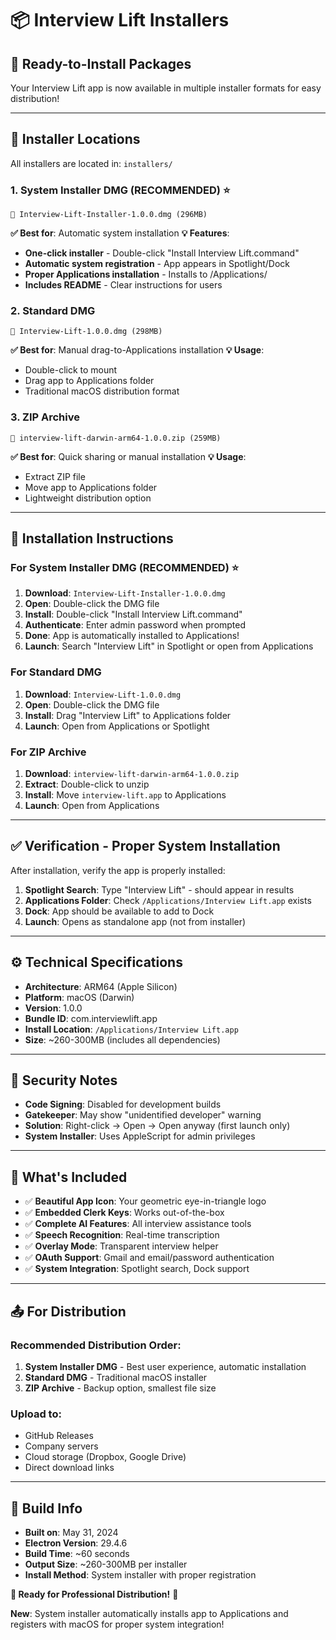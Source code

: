 # 📦 Interview Lift Installers

## 🎉 **Ready-to-Install Packages**

Your Interview Lift app is now available in multiple installer formats for easy distribution!

---

## 📁 **Installer Locations**

All installers are located in: `installers/`

### **1. System Installer DMG (RECOMMENDED)** ⭐
```
📄 Interview-Lift-Installer-1.0.0.dmg (296MB)
```
**✅ Best for**: Automatic system installation
**💡 Features**:
- **One-click installer** - Double-click "Install Interview Lift.command"
- **Automatic system registration** - App appears in Spotlight/Dock
- **Proper Applications installation** - Installs to /Applications/
- **Includes README** - Clear instructions for users

### **2. Standard DMG**
```
📄 Interview-Lift-1.0.0.dmg (298MB)
```
**✅ Best for**: Manual drag-to-Applications installation
**💡 Usage**: 
- Double-click to mount
- Drag app to Applications folder
- Traditional macOS distribution format

### **3. ZIP Archive**
```
📄 interview-lift-darwin-arm64-1.0.0.zip (259MB)
```
**✅ Best for**: Quick sharing or manual installation
**💡 Usage**:
- Extract ZIP file
- Move app to Applications folder
- Lightweight distribution option

---

## 🚀 **Installation Instructions**

### **For System Installer DMG (RECOMMENDED)** ⭐
1. **Download**: `Interview-Lift-Installer-1.0.0.dmg`
2. **Open**: Double-click the DMG file
3. **Install**: Double-click "Install Interview Lift.command"
4. **Authenticate**: Enter admin password when prompted
5. **Done**: App is automatically installed to Applications!
6. **Launch**: Search "Interview Lift" in Spotlight or open from Applications

### **For Standard DMG**
1. **Download**: `Interview-Lift-1.0.0.dmg`
2. **Open**: Double-click the DMG file
3. **Install**: Drag "Interview Lift" to Applications folder
4. **Launch**: Open from Applications or Spotlight

### **For ZIP Archive**
1. **Download**: `interview-lift-darwin-arm64-1.0.0.zip`
2. **Extract**: Double-click to unzip
3. **Install**: Move `interview-lift.app` to Applications
4. **Launch**: Open from Applications

---

## ✅ **Verification - Proper System Installation**

After installation, verify the app is properly installed:

1. **Spotlight Search**: Type "Interview Lift" - should appear in results
2. **Applications Folder**: Check `/Applications/Interview Lift.app` exists
3. **Dock**: App should be available to add to Dock
4. **Launch**: Opens as standalone app (not from installer)

---

## ⚙️ **Technical Specifications**

- **Architecture**: ARM64 (Apple Silicon)
- **Platform**: macOS (Darwin)
- **Version**: 1.0.0
- **Bundle ID**: com.interviewlift.app
- **Install Location**: `/Applications/Interview Lift.app`
- **Size**: ~260-300MB (includes all dependencies)

---

## 🔐 **Security Notes**

- **Code Signing**: Disabled for development builds
- **Gatekeeper**: May show "unidentified developer" warning
- **Solution**: Right-click → Open → Open anyway (first launch only)
- **System Installer**: Uses AppleScript for admin privileges

---

## 🌟 **What's Included**

- ✅ **Beautiful App Icon**: Your geometric eye-in-triangle logo
- ✅ **Embedded Clerk Keys**: Works out-of-the-box
- ✅ **Complete AI Features**: All interview assistance tools
- ✅ **Speech Recognition**: Real-time transcription
- ✅ **Overlay Mode**: Transparent interview helper
- ✅ **OAuth Support**: Gmail and email/password authentication
- ✅ **System Integration**: Spotlight search, Dock support

---

## 📤 **For Distribution**

### **Recommended Distribution Order:**
1. **System Installer DMG** - Best user experience, automatic installation
2. **Standard DMG** - Traditional macOS installer
3. **ZIP Archive** - Backup option, smallest file size

### **Upload to:**
- GitHub Releases
- Company servers
- Cloud storage (Dropbox, Google Drive)
- Direct download links

---

## 🔧 **Build Info**
- **Built on**: May 31, 2024
- **Electron Version**: 29.4.6
- **Build Time**: ~60 seconds
- **Output Size**: ~260-300MB per installer
- **Install Method**: System installer with proper registration

**🎯 Ready for Professional Distribution!** 🚀

**New**: System installer automatically installs app to Applications and registers with macOS for proper system integration! 